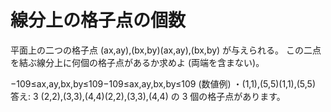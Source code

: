# 線分上の格子点の個数

平面上の二つの格子点 (ax,ay),(bx,by)(ax,ay),(bx,by) が与えられる。
この二点を結ぶ線分上に何個の格子点があるか求めよ (両端を含まない)。

−109≤ax,ay,bx,by≤109−109≤ax,ay,bx,by≤109
(数値例)
・(1,1),(5,5)(1,1),(5,5)
答え: 3
(2,2),(3,3),(4,4)(2,2),(3,3),(4,4) の 3 個の格子点があります。
